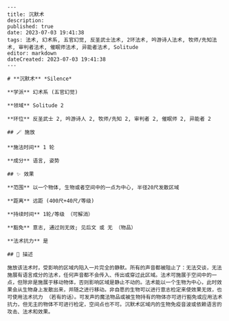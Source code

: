 
    ---
    title: 沉默术
    description: 
    published: true
    date: 2023-07-03 19:41:38
    tags: 法术, 幻术系, 五官幻觉, 反圣武士法术, 2环法术, 吟游诗人法术, 牧师/先知法术, 审判者法术, 催眠师法术, 异能者法术, Solitude
    editor: markdown
    dateCreated: 2023-07-03 19:41:38
    ---

    # **沉默术** *Silence*

    **学派** 幻术系 (五官幻觉) 

    **领域** Solitude 2

    **环位** 反圣武士 2, 吟游诗人 2, 牧师/先知 2, 审判者 2, 催眠师 2, 异能者 2

    ## 🪄 施放

    **施法时间** 1 轮

    **成分** 语言, 姿势

    ## ✨ 效果  

    **范围** 以一个物体, 生物或者空间中的一点为中心, 半径20尺发散区域

    **距离** 远距 (400尺+40尺/等级)  

    **持续时间** 1轮/等级 （可解消） 

    **豁免** 意志, 通过则无效; 见后文 或 无 （物品）

    **法术抗力** 是

    ## 📖 描述

    施放该法术时，受影响的区域内陷入一片完全的静默。所有的声音都被阻止了：无法交谈，无法施展有语言成分的法术，任何声音都不会传入、传出或穿过此区域。法术可施展于空间中的一点，但除非是施展于移动物体，否则影响区域是静止不动的。法术能以一个生物为中心，此时效果会从生物身上发散出来，并随之进行移动。非自愿的生物可以进行意志检定来使效果无效，也可使用法术抗力 （若有的话）。可发声的魔法物品或被生物持有的物体亦可进行豁免或应用法术抗力，但无主的物体不可进行检定，空间点也不可。沉默术区域内的生物免疫音波或依赖语言的攻击、法术和效果。
    